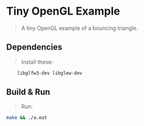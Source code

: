 # Tiny OpenGL Example
> A tiny OpenGL example of a bouncing triangle.


## Dependencies
> Install these:
```bash
    libglfw3-dev libglew-dev
```

## Build & Run
> Run:
```bash
make && ./a.out
```
